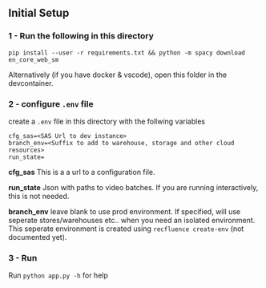 ## Initial Setup

### 1 - Run the following in this directory
`pip install --user -r requirements.txt && python -m spacy download en_core_web_sm`

Alternatively (if you have docker & vscode), open this folder in the devcontainer.

### 2 - configure `.env` file
create a `.env` file in this directory with the follwing variables 
```
cfg_sas=<SAS Url to dev instance>
branch_env=<Suffix to add to warehouse, storage and other cloud resources>
run_state=
```

**cfg_sas**
This is a a url to a configuration file.

**run_state**
Json with paths to video batches. If you are running interactively, this is not needed.

**branch_env**
leave blank to use prod environment. If specified, will use seperate stores/warehouses etc.. when you need an isolated environment. This seperate environment is created using `recfluence create-env` (not documented yet).

### 3 - Run
Run `python app.py -h` for help


